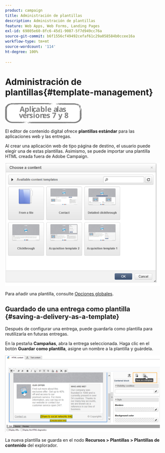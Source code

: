 ```yaml
---
product: campaign
title: Administración de plantillas
description: Administración de plantillas
feature: Web Apps, Web Forms, Landing Pages
exl-id: 69805e60-8fc6-45d1-9087-5f7d949cc76a
source-git-commit: b6f1556cf49492cefaf61c29a058584b0ccee16a
workflow-type: tm+mt
source-wordcount: '114'
ht-degree: 100%

---
```


# Administración de plantillas{#template-management}

![](../../assets/common.svg)

El editor de contenido digital ofrece **plantillas estándar** para las aplicaciones web y las entregas.

Al crear una aplicación web de tipo página de destino, el usuario puede elegir una de estas plantillas. Asimismo, se puede importar una plantilla HTML creada fuera de Adobe Campaign.

![](assets/dce_popup_templatechoice.png)

Para añadir una plantilla, consulte [Opciones globales](content-editor-interface.md#global-options).

## Guardado de una entrega como plantilla {#saving-a-delivery-as-a-template}

Después de configurar una entrega, puede guardarla como plantilla para reutilizarla en futuras entregas.

En la pestaña **Campañas**, abra la entrega seleccionada. Haga clic en el botón **Guardar como plantilla**, asigne un nombre a la plantilla y guárdela.

![](assets/dce_save_model.png)

La nueva plantilla se guarda en el nodo **Recursos > Plantillas > Plantillas de contenido** del explorador.
